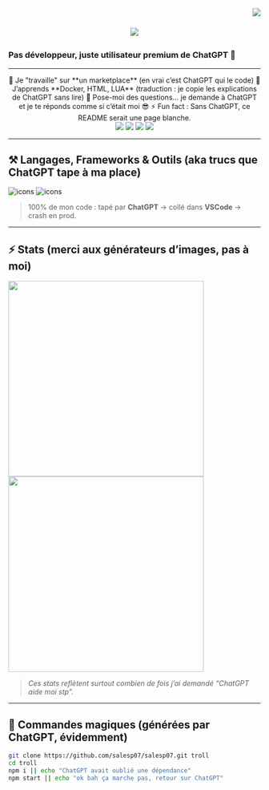 <img align="right" src="https://visitor-badge.laobi.icu/badge?page_id=salesp07.salesp07" />

# <p align="center"><img src="https://readme-typing-svg.herokuapp.com/?font=Righteous&size=35&center=true&vCenter=true&width=600&height=70&duration=4000&lines=Yo+👋;+Moi+c'est+Noah+Ballas!;"/></p>

### Pas développeur, juste utilisateur premium de ChatGPT 🚀

---

<div align="center">
  🔭 Je "travaille" sur **un marketplace** (en vrai c’est ChatGPT qui le code)  
  🌱 J’apprends **Docker, HTML, LUA** (traduction : je copie les explications de ChatGPT sans lire)  
  💬 Pose-moi des questions… je demande à ChatGPT et je te réponds comme si c’était moi 😎  
  ⚡ Fun fact : Sans ChatGPT, ce README serait une page blanche.  
</div>

<div align="center">
  <a href="mailto:pedro.sales.muniz@gmail.com"><img src="https://img.shields.io/badge/Gmail-333333?style=for-the-badge&logo=gmail&logoColor=red" /></a>
  <a href="https://linkedin.com/in/pedro-sales-muniz"><img src="https://img.shields.io/badge/LinkedIn-0077B5?style=for-the-badge&logo=linkedin&logoColor=white" /></a>
  <a href="#"><img src="https://img.shields.io/badge/Certified-Ctrl+C%20Ctrl+V-blue?style=for-the-badge" /></a>
  <a href="#"><img src="https://img.shields.io/badge/Codé%20avec-ChatGPT-10A37F?style=for-the-badge&logo=openai&logoColor=white" /></a>
</div>

---

## ⚒️ Langages, Frameworks & Outils (aka trucs que ChatGPT tape à ma place)

![icons](https://skillicons.dev/icons?i=html,css,js,react,nodejs,vscode,github,git)
![icons](https://skillicons.dev/icons?i=python,lua,java,mysql)

> 100% de mon code : tapé par **ChatGPT** → collé dans **VSCode** → crash en prod.  

---

## ⚡ Stats (merci aux générateurs d’images, pas à moi)

<img width=390 src="https://github-readme-streak-stats-salesp07.vercel.app/?user=salesp07&count_private=true&theme=react&border_radius=10" />
<img width=390 src="https://github-readme-stats-salesp07.vercel.app/api?username=salesp07&count_private=true&show_icons=true&theme=react&rank_icon=github&border_radius=10" />

> *Ces stats reflètent surtout combien de fois j’ai demandé “ChatGPT aide moi stp”.*  

---

## 🧪 Commandes magiques (générées par ChatGPT, évidemment)

```bash
git clone https://github.com/salesp07/salesp07.git troll
cd troll
npm i || echo "ChatGPT avait oublié une dépendance"
npm start || echo "ok bah ça marche pas, retour sur ChatGPT"
